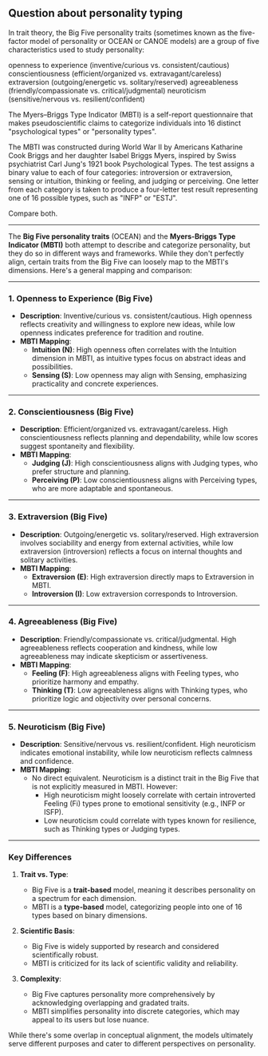 #

## Question about personality typing

In trait theory, the Big Five personality traits (sometimes known as the five-factor model of personality or OCEAN or CANOE models) are a group of five characteristics used to study personality:

openness to experience (inventive/curious vs. consistent/cautious)
conscientiousness (efficient/organized vs. extravagant/careless)
extraversion (outgoing/energetic vs. solitary/reserved)
agreeableness (friendly/compassionate vs. critical/judgmental)
neuroticism (sensitive/nervous vs. resilient/confident)

The Myers–Briggs Type Indicator (MBTI) is a self-report questionnaire that makes pseudoscientific claims to categorize individuals into 16 distinct "psychological types" or "personality types".

The MBTI was constructed during World War II by Americans Katharine Cook Briggs and her daughter Isabel Briggs Myers, inspired by Swiss psychiatrist Carl Jung's 1921 book Psychological Types. The test assigns a binary value to each of four categories: introversion or extraversion, sensing or intuition, thinking or feeling, and judging or perceiving. One letter from each category is taken to produce a four-letter test result representing one of 16 possible types, such as "INFP" or "ESTJ".

Compare both.

---

The **Big Five personality traits** (OCEAN) and the **Myers-Briggs Type Indicator (MBTI)** both attempt to describe and categorize personality, but they do so in different ways and frameworks. While they don't perfectly align, certain traits from the Big Five can loosely map to the MBTI's dimensions. Here's a general mapping and comparison:

---

### 1. **Openness to Experience (Big Five)**

- **Description**: Inventive/curious vs. consistent/cautious. High openness reflects creativity and willingness to explore new ideas, while low openness indicates preference for tradition and routine.
- **MBTI Mapping**:  
  - **Intuition (N)**: High openness often correlates with the Intuition dimension in MBTI, as intuitive types focus on abstract ideas and possibilities.  
  - **Sensing (S)**: Low openness may align with Sensing, emphasizing practicality and concrete experiences.

---

### 2. **Conscientiousness (Big Five)**  

- **Description**: Efficient/organized vs. extravagant/careless. High conscientiousness reflects planning and dependability, while low scores suggest spontaneity and flexibility.
- **MBTI Mapping**:  
  - **Judging (J)**: High conscientiousness aligns with Judging types, who prefer structure and planning.  
  - **Perceiving (P)**: Low conscientiousness aligns with Perceiving types, who are more adaptable and spontaneous.

---

### 3. **Extraversion (Big Five)**  

- **Description**: Outgoing/energetic vs. solitary/reserved. High extraversion involves sociability and energy from external activities, while low extraversion (introversion) reflects a focus on internal thoughts and solitary activities.
- **MBTI Mapping**:  
  - **Extraversion (E)**: High extraversion directly maps to Extraversion in MBTI.  
  - **Introversion (I)**: Low extraversion corresponds to Introversion.

---

### 4. **Agreeableness (Big Five)**  

- **Description**: Friendly/compassionate vs. critical/judgmental. High agreeableness reflects cooperation and kindness, while low agreeableness may indicate skepticism or assertiveness.
- **MBTI Mapping**:  
  - **Feeling (F)**: High agreeableness aligns with Feeling types, who prioritize harmony and empathy.  
  - **Thinking (T)**: Low agreeableness aligns with Thinking types, who prioritize logic and objectivity over personal concerns.

---

### 5. **Neuroticism (Big Five)**  

- **Description**: Sensitive/nervous vs. resilient/confident. High neuroticism indicates emotional instability, while low neuroticism reflects calmness and confidence.
- **MBTI Mapping**:  
  - No direct equivalent. Neuroticism is a distinct trait in the Big Five that is not explicitly measured in MBTI. However:  
    - High neuroticism might loosely correlate with certain introverted Feeling (Fi) types prone to emotional sensitivity (e.g., INFP or ISFP).  
    - Low neuroticism could correlate with types known for resilience, such as Thinking types or Judging types.

---

### Key Differences

1. **Trait vs. Type**:  
   - Big Five is a **trait-based** model, meaning it describes personality on a spectrum for each dimension.  
   - MBTI is a **type-based** model, categorizing people into one of 16 types based on binary dimensions.

2. **Scientific Basis**:  
   - Big Five is widely supported by research and considered scientifically robust.  
   - MBTI is criticized for its lack of scientific validity and reliability.

3. **Complexity**:  
   - Big Five captures personality more comprehensively by acknowledging overlapping and gradated traits.  
   - MBTI simplifies personality into discrete categories, which may appeal to its users but lose nuance.

While there's some overlap in conceptual alignment, the models ultimately serve different purposes and cater to different perspectives on personality.
